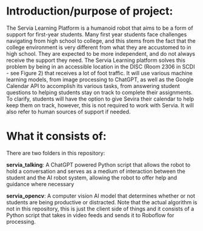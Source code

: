 # Introduction/purpose of project:
The Servia Learning Platform is a humanoid robot that aims to be a form of support for first-year students. Many first year students face challenges navigating from high school to college, and this stems from the fact that the college environment is very different
from what they are accustomed to in high school. They are expected to be more independent, and do not always receive the support they need. The Servia Learning platform solves this problem by being in an accessible location in the DISC (Room 2306 in SCDI - see
Figure 2) that receives a lot of foot traffic. It will use various machine learning models, from image processing to ChatGPT, as well as the Google Calendar API to accomplish its various tasks, from answering student questions to helping students stay on track to complete their assignments. To clarify, students will have the option to give Sevira their calendar to help keep them on track, however, this is not required to work with Servia. It will also refer to human sources of support if needed. 

# What it consists of:
There are two folders in this repository:

**servia_talking**: A ChatGPT powered Python script that allows the robot to hold a conversation and serves as a medium of
interaction between the student and the AI robot system, allowing the robot to offer help and guidance where necessary

**servia_opencv**: A computer vision AI model that determines whether or not students are being productive or distracted.
Note that the actual algorithm is not in this repository, this is just the client side of things and it consists of a 
Python script that takes in video feeds and sends it to Roboflow for processing. 
